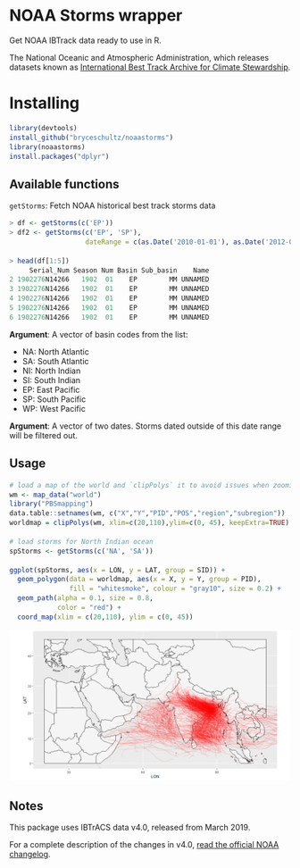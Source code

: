 # NOAA Storms wrapper

Get NOAA IBTrack data ready to use in R.

The National Oceanic and Atmospheric Administration, which releases datasets known as [International Best Track Archive for Climate Stewardship](https://www.ncdc.noaa.gov/ibtracs/).

# Installing

```r
library(devtools)
install_github("bryceschultz/noaastorms")
library(noaastorms)
install.packages("dplyr")
```

## Available functions

`getStorms`: Fetch NOAA historical best track storms data

```r
> df <- getStorms(c('EP'))
> df2 <- getStorms(c('EP', 'SP'),
                   dateRange = c(as.Date('2010-01-01'), as.Date('2012-01-01')))

> head(df[1:5])
     Serial_Num Season Num Basin Sub_basin    Name
2 1902276N14266   1902  01    EP        MM UNNAMED
3 1902276N14266   1902  01    EP        MM UNNAMED
4 1902276N14266   1902  01    EP        MM UNNAMED
5 1902276N14266   1902  01    EP        MM UNNAMED
6 1902276N14266   1902  01    EP        MM UNNAMED
```

**Argument**: A vector of basin codes from the list:
  - NA: North Atlantic
  - SA: South Atlantic
  - NI: North Indian
  - SI: South Indian
  - EP: East Pacific
  - SP: South Pacific
  - WP: West Pacific
  
**Argument**: A vector of two dates. Storms dated outside of this date range will be filtered out.

## Usage

```r
# load a map of the world and `clipPolys` it to avoid issues when zooming in with `coord_map`
wm <- map_data("world")
library("PBSmapping")
data.table::setnames(wm, c("X","Y","PID","POS","region","subregion"))
worldmap = clipPolys(wm, xlim=c(20,110),ylim=c(0, 45), keepExtra=TRUE)

# load storms for North Indian ocean
spStorms <- getStorms(c('NA', 'SA'))

ggplot(spStorms, aes(x = LON, y = LAT, group = SID)) + 
  geom_polygon(data = worldmap, aes(x = X, y = Y, group = PID), 
               fill = "whitesmoke", colour = "gray10", size = 0.2) +
  geom_path(alpha = 0.1, size = 0.8,
            color = "red") +
  coord_map(xlim = c(20,110), ylim = c(0, 45)) 
```

![](./Rplot.png)

## Notes

This package uses IBTrACS data v4.0, released from March 2019.

For a complete description of the changes in v4.0, [read the official NOAA changelog](https://www.ncdc.noaa.gov/ibtracs/index.php?name=status).
